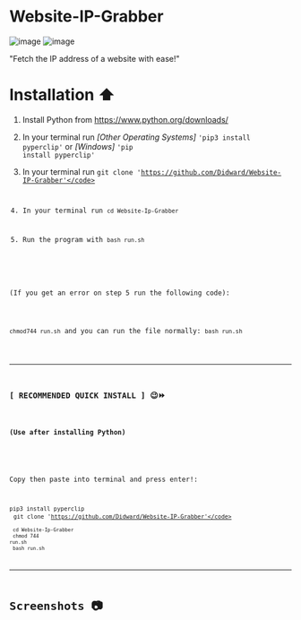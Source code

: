 # Website-IP-Grabber

![image](https://user-images.githubusercontent.com/86981999/201492669-45305e87-7139-4720-9bc9-9c16a5362b3e.png) ![image](https://user-images.githubusercontent.com/86981999/201492773-3760e0cf-f326-481a-b206-8ab59da860d4.png)



"Fetch the IP address of a website with ease!"


# Installation ⬆️

1. Install Python from https://www.python.org/downloads/

2. In your terminal run <em>[Other Operating Systems]</em> <code>'pip3 install pyperclip'</code> or <em>[Windows]</em> <code>'pip install pyperclip'</code>

3. In your terminal run <code>git clone 'https://github.com/Didward/Website-IP-Grabber'</code>

4. In your terminal run <code>cd Website-Ip-Grabber</code>

5. Run the program with <code>bash run.sh</code>


<br>
(If you get an error on step 5 run the following code): <br> <br>

<p><code>chmod744 run.sh</code> and you can run the file normally: <code>bash run.sh</code></p> 

------------------------------------------------------------------------------------------------

<h3><strong>[ RECOMMENDED QUICK INSTALL ] 😉⏩</strong></h3>
<h4>(Use after installing Python)</h4> <br>

Copy then paste into terminal and press enter!: <br> 

<code>pip3 install pyperclip</code> <br>
<code>git clone 'https://github.com/Didward/Website-IP-Grabber'</code> <br>
<code>cd Website-Ip-Grabber</code> <br>
<code>chmod 744 run.sh</code> <br>
<code>bash run.sh</code> <br>

-----------------------------------------------------------------------------------------
# Screenshots 📷

